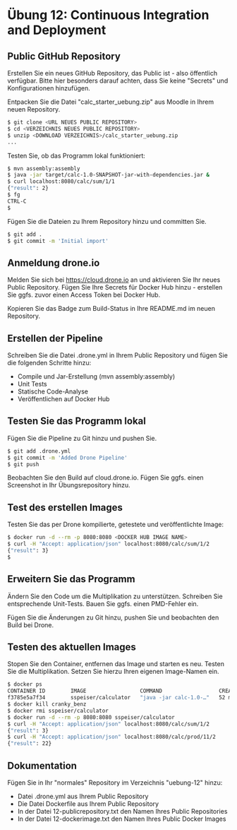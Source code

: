 # Übung 12: Continuous Integration and Deployment

## Public GitHub Repository

Erstellen Sie ein neues GitHub Repository, das Public ist - also öffentlich verfügbar. Bitte hier besonders darauf achten, dass Sie keine "Secrets" und Konfigurationen hinzufügen.

Entpacken Sie die Datei "calc_starter_uebung.zip" aus Moodle in Ihrem neuen Repository.

```bash
$ git clone <URL NEUES PUBLIC REPOSITORY>
$ cd <VERZEICHNIS NEUES PUBLIC REPOSITORY>
$ unzip <DOWNLOAD VERZEICHNIS>/calc_starter_uebung.zip
...
```

Testen Sie, ob das Programm lokal funktioniert:
```bash
$ mvn assembly:assembly
$ java -jar target/calc-1.0-SNAPSHOT-jar-with-dependencies.jar &
$ curl localhost:8080/calc/sum/1/1
{"result": 2}
$ fg
CTRL-C
$ 
```

Fügen Sie die Dateien zu Ihrem Repository hinzu und committen Sie.
```bash
$ git add .
$ git commit -m 'Initial import'
```

## Anmeldung drone.io

Melden Sie sich bei https://cloud.drone.io an und aktivieren Sie Ihr neues Public Repository.
Fügen Sie Ihre Secrets für Docker Hub hinzu - erstellen Sie ggfs. zuvor einen Access Token bei Docker Hub.

Kopieren Sie das Badge zum Build-Status in Ihre README.md im neuen Repository.

## Erstellen der Pipeline

Schreiben Sie die Datei .drone.yml in Ihrem Public Repository und fügen Sie die folgenden Schritte hinzu:
- Compile und Jar-Erstellung (mvn assembly:assembly)
- Unit Tests
- Statische Code-Analyse
- Veröffentlichen auf Docker Hub

## Testen Sie das Programm lokal

Fügen Sie die Pipeline zu Git hinzu und pushen Sie.
```bash
$ git add .drone.yml
$ git commit -m 'Added Drone Pipeline'
$ git push
```

Beobachten Sie den Build auf cloud.drone.io. Fügen Sie ggfs. einen Screenshot in Ihr Übungsrepository hinzu.

## Test des erstellen Images

Testen Sie das per Drone kompilierte, getestete und veröffentlichte Image:
```bash
$ docker run -d --rm -p 8080:8080 <DOCKER HUB IMAGE NAME>
$ curl -H "Accept: application/json" localhost:8080/calc/sum/1/2
{"result": 3}
$ 
```

## Erweitern Sie das Programm

Ändern Sie den Code um die Multiplikation zu unterstützen. Schreiben Sie entsprechende Unit-Tests. Bauen Sie ggfs. einen PMD-Fehler ein.

Fügen Sie die Änderungen zu Git hinzu, pushen Sie und beobachten den Build bei Drone.

## Testen des aktuellen Images

Stopen Sie den Container, entfernen das Image und starten es neu. Testen Sie die Multiplikation. Setzen Sie hierzu Ihren eigenen Image-Namen ein.
```bash
$ docker ps
CONTAINER ID        IMAGE                 COMMAND                  CREATED             STATUS              PORTS                    NAMES
f3785e5a7f34        sspeiser/calculator   "java -jar calc-1.0-…"   52 minutes ago      Up 52 minutes       0.0.0.0:8080->8080/tcp   cranky_benz
$ docker kill cranky_benz
$ docker rmi sspeiser/calculator
$ docker run -d --rm -p 8080:8080 sspeiser/calculator
$ curl -H "Accept: application/json" localhost:8080/calc/sum/1/2
{"result": 3}
$ curl -H "Accept: application/json" localhost:8080/calc/prod/11/2
{"result": 22}
```

## Dokumentation
Fügen Sie in Ihr "normales" Repository im Verzeichnis "uebung-12" hinzu:
- Datei .drone.yml aus Ihrem Public Repository
- Die Datei Dockerfile aus Ihrem Public Repository
- In der Datei 12-publicrepository.txt den Namen Ihres Public Repositories
- In der Datei 12-dockerimage.txt den Namen Ihres Public Docker Images
